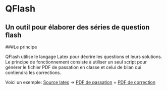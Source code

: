 # QFlash

## Un outil pour élaborer des séries de question flash

###Le principe

QFlash utilise le langage Latex pour décrire les questions et leurs solutions. Le principe de fonctionnement consiste à utiliser un seul script pour générer le fichier PDF de passation en classe et celui de bilan qui contiendra les corrections.

Voici un exemple: [Source latex](https://github.com/CyrilleGUIEU/QFlash/blob/master/Exemples/Script%20de%20mise%20au%20point.tex) -> [PDF de passation](https://github.com/CyrilleGUIEU/QFlash/blob/master/Exemples/QuestionsFlash.pdf) + [PDF de correction](https://github.com/CyrilleGUIEU/QFlash/blob/master/Exemples/QuestionsFlashCorrection.pdf)

